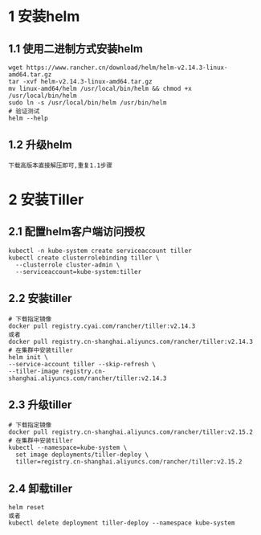 # 1 安装helm
## 1.1 使用二进制方式安装helm
```shell
wget https://www.rancher.cn/download/helm/helm-v2.14.3-linux-amd64.tar.gz
tar -xvf helm-v2.14.3-linux-amd64.tar.gz
mv linux-amd64/helm /usr/local/bin/helm && chmod +x /usr/local/bin/helm
sudo ln -s /usr/local/bin/helm /usr/bin/helm
# 验证测试
helm --help
```
## 1.2 升级helm
```shell
下载高版本直接解压即可,重复1.1步骤
```

# 2 安装Tiller
## 2.1 配置helm客户端访问授权
```shell
kubectl -n kube-system create serviceaccount tiller
kubectl create clusterrolebinding tiller \
  --clusterrole cluster-admin \
  --serviceaccount=kube-system:tiller
```
## 2.2 安装tiller
```shell
# 下载指定镜像 
docker pull registry.cyai.com/rancher/tiller:v2.14.3
或者
docker pull registry.cn-shanghai.aliyuncs.com/rancher/tiller:v2.14.3 
# 在集群中安装tiller
helm init \
--service-account tiller --skip-refresh \
--tiller-image registry.cn-shanghai.aliyuncs.com/rancher/tiller:v2.14.3 
```

## 2.3 升级tiller
```shell
# 下载指定镜像 
docker pull registry.cn-shanghai.aliyuncs.com/rancher/tiller:v2.15.2 
# 在集群中安装tiller
kubectl --namespace=kube-system \
  set image deployments/tiller-deploy \
  tiller=registry.cn-shanghai.aliyuncs.com/rancher/tiller:v2.15.2 
```

## 2.4 卸载tiller
```shell
helm reset
或者
kubectl delete deployment tiller-deploy --namespace kube-system
```